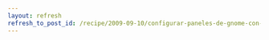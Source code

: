 ```yaml
---
layout: refresh
refresh_to_post_id: /recipe/2009-09-10/configurar-paneles-de-gnome-con-doble-monitor
---
```

